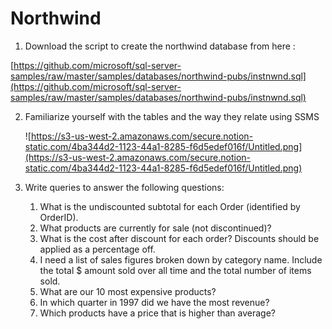 # Northwind

1. Download the script to create the northwind database from here : 

  [https://github.com/microsoft/sql-server-samples/raw/master/samples/databases/northwind-pubs/instnwnd.sql](https://github.com/microsoft/sql-server-samples/raw/master/samples/databases/northwind-pubs/instnwnd.sql)

  
2. Familiarize yourself with the tables and the way they relate using SSMS

    ![https://s3-us-west-2.amazonaws.com/secure.notion-static.com/4ba344d2-1123-44a1-8285-f6d5edef016f/Untitled.png](https://s3-us-west-2.amazonaws.com/secure.notion-static.com/4ba344d2-1123-44a1-8285-f6d5edef016f/Untitled.png)

3. Write queries to answer the following questions: 
    1. What is the undiscounted subtotal for each Order (identified by OrderID).
    2. What products are currently for sale (not discontinued)?
    3. What is the cost after discount for each order?  Discounts should be applied as a percentage off.
    4. I need a list of sales figures broken down by category name.  Include the total $ amount sold over all time and the total number of items sold.
    5. What are our 10 most expensive products?
    6. In which quarter in 1997 did we have the most revenue?
    7. Which products have a price that is higher than average?
